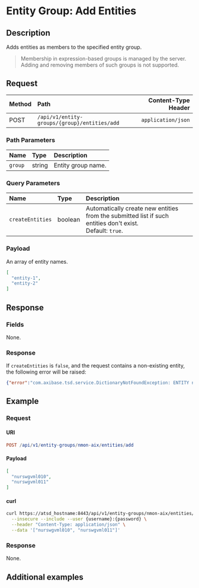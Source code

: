 # Entity Group: Add Entities

## Description

Adds entities as members to the specified entity group.

> Membership in expression-based groups is managed by the server. Adding and removing members of such groups is not supported.

## Request

| **Method** | **Path** | **Content-Type Header**|
|:---|:---|---:|
| POST | `/api/v1/entity-groups/{group}/entities/add` | `application/json` |

### Path Parameters

|**Name**|**Type**|**Description**|
|:---|:---|:---|
| `group` |string|Entity group name.|

### Query Parameters

|**Name**|**Type**|**Description**|
|:---|:---|:---|
| `createEntities` | boolean | Automatically create new entities from the submitted list if such entities don't exist.<br>Default: `true`. |

### Payload

An array of entity names.

```json
[
  "entity-1",
  "entity-2"
]
```

## Response

### Fields

None.

### Response

If `createEntities` is `false`, and the request contains a non-existing entity, the following error will be raised:

```json
{"error":"com.axibase.tsd.service.DictionaryNotFoundException: ENTITY not found for name: 'e-111'"}
```

## Example

### Request

#### URI

```elm
POST /api/v1/entity-groups/nmon-aix/entities/add
```

#### Payload

```json
[
  "nurswgvml010",
  "nurswgvml011"
]
```

#### curl

```bash
curl https://atsd_hostname:8443/api/v1/entity-groups/nmon-aix/entities/add \
  --insecure --include --user {username}:{password} \
  --header "Content-Type: application/json" \
  --data '["nurswgvml010", "nurswgvml011"]'
```

### Response

None.

## Additional examples
